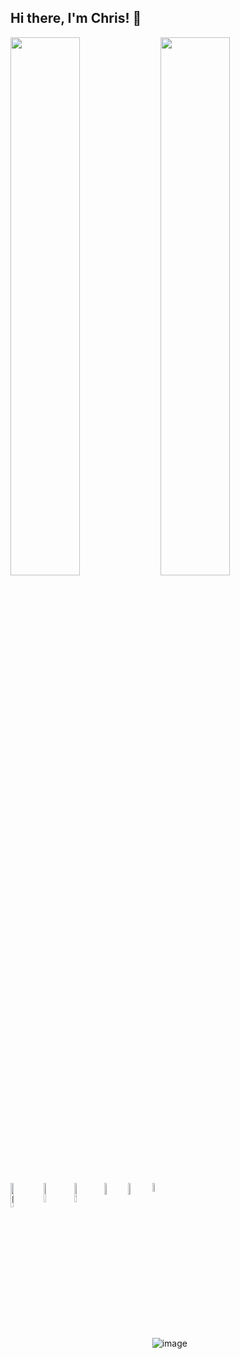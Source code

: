 ## Hi there, I'm Chris! 👋

<img align="left" width="47%" src="https://github-readme-stats.vercel.app/api?username=coladimeji&show_icons=true&theme=tokyonight" />
<img align="left" width="47%" src="https://github-readme-stats.vercel.app/api/top-langs/?username=coladimeji&layout=compact" />

<img align="left" width="10%" alt="NodeJS" src="https://img.shields.io/badge/node.js-%2343853D.svg?style=for-the-badge&logo=node-dot-js&logoColor=white"/>
<img align="left" width="9%" alt="JavaScript" src="https://img.shields.io/badge/javascript-%23323330.svg?style=for-the-badge%logo=javascript&logoColor=%23F7DF1E"/>
<img align="left" width="9%" alt="Typescript" src="https://img.shields.io/badge/typescript-%23007ACC.svg?style=for-the-badge%logo=typescript&logoColor=white"/>
<img align="left" width="7%" alt="Python" src="https://img.shields.io/badge/python-%2314354C.svg?style=for-the-badge%logo=python&logoColor=white"/>
<img alt="HTML5" width="6%" src="https://img.shields.io/badge/html5-%23E34F26.svg?style=for-the-badge%logo=html5&logoColor=white"/>
<img align="left" alt="CSS3" width="7%" src="https://img.shields.io/badge/css3-%231572B6.svg?style=for-the-badge%logo=css3&logoColor=white"/>

![image](https://user-images.githubusercontent.com/32521595/164513317-80467a66-698d-4152-9cb9-7198e64296ae.png)
